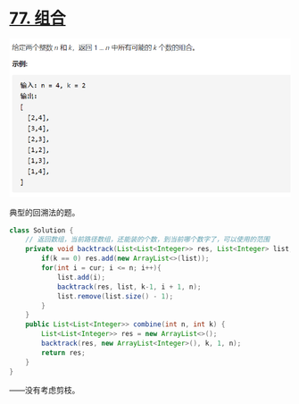 # [77. 组合](https://leetcode-cn.com/problems/combinations/)

<img src="pic\image-20210303135302380.png" alt="image-20210303135302380" style="zoom: 67%;" />

典型的回溯法的题。

```java
class Solution {
    // 返回数组，当前路径数组，还能装的个数，到当前哪个数字了，可以使用的范围
    private void backtrack(List<List<Integer>> res, List<Integer> list, int k, int cur, int n){
        if(k == 0) res.add(new ArrayList<>(list));
        for(int i = cur; i <= n; i++){
            list.add(i);
            backtrack(res, list, k-1, i + 1, n);
            list.remove(list.size() - 1);
        }
    }
    public List<List<Integer>> combine(int n, int k) {
        List<List<Integer>> res = new ArrayList<>();
        backtrack(res, new ArrayList<Integer>(), k, 1, n);
        return res;
    }
}
```

——没有考虑剪枝。